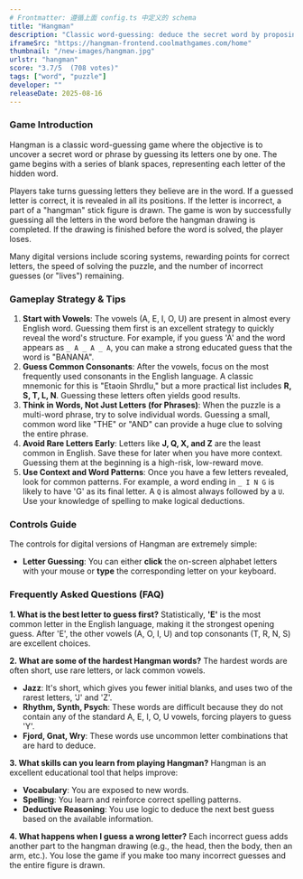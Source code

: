 ```yaml
---
# Frontmatter: 遵循上面 config.ts 中定义的 schema
title: "Hangman"
description: "Classic word‑guessing: deduce the secret word by proposing letters, avoiding too many wrong guesses before the figure is completed." 
iframeSrc: "https://hangman-frontend.coolmathgames.com/home"
thumbnail: "/new-images/hangman.jpg"
urlstr: "hangman"
score: "3.7/5  (708 votes)"
tags: ["word", "puzzle"]
developer: ""
releaseDate: 2025-08-16
---
```




### **Game Introduction**

Hangman is a classic word-guessing game where the objective is to uncover a secret word or phrase by guessing its letters one by one. The game begins with a series of blank spaces, representing each letter of the hidden word.

Players take turns guessing letters they believe are in the word. If a guessed letter is correct, it is revealed in all its positions. If the letter is incorrect, a part of a "hangman" stick figure is drawn. The game is won by successfully guessing all the letters in the word before the hangman drawing is completed. If the drawing is finished before the word is solved, the player loses.

Many digital versions include scoring systems, rewarding points for correct letters, the speed of solving the puzzle, and the number of incorrect guesses (or "lives") remaining.

### **Gameplay Strategy & Tips**

1.  **Start with Vowels**: The vowels (A, E, I, O, U) are present in almost every English word. Guessing them first is an excellent strategy to quickly reveal the word's structure. For example, if you guess 'A' and the word appears as `_ A _ A _ A`, you can make a strong educated guess that the word is "BANANA".
2.  **Guess Common Consonants**: After the vowels, focus on the most frequently used consonants in the English language. A classic mnemonic for this is "Etaoin Shrdlu," but a more practical list includes **R, S, T, L, N**. Guessing these letters often yields good results.
3.  **Think in Words, Not Just Letters (for Phrases)**: When the puzzle is a multi-word phrase, try to solve individual words. Guessing a small, common word like "THE" or "AND" can provide a huge clue to solving the entire phrase.
4.  **Avoid Rare Letters Early**: Letters like **J, Q, X, and Z** are the least common in English. Save these for later when you have more context. Guessing them at the beginning is a high-risk, low-reward move.
5.  **Use Context and Word Patterns**: Once you have a few letters revealed, look for common patterns. For example, a word ending in `_ I N G` is likely to have 'G' as its final letter. A `Q` is almost always followed by a `U`. Use your knowledge of spelling to make logical deductions.

### **Controls Guide**

The controls for digital versions of Hangman are extremely simple:

*   **Letter Guessing**: You can either **click** the on-screen alphabet letters with your mouse or **type** the corresponding letter on your keyboard.

### **Frequently Asked Questions (FAQ)**

**1. What is the best letter to guess first?**
Statistically, **'E'** is the most common letter in the English language, making it the strongest opening guess. After 'E', the other vowels (A, O, I, U) and top consonants (T, R, N, S) are excellent choices.

**2. What are some of the hardest Hangman words?**
The hardest words are often short, use rare letters, or lack common vowels.
*   **Jazz**: It's short, which gives you fewer initial blanks, and uses two of the rarest letters, 'J' and 'Z'.
*   **Rhythm, Synth, Psych**: These words are difficult because they do not contain any of the standard A, E, I, O, U vowels, forcing players to guess 'Y'.
*   **Fjord, Gnat, Wry**: These words use uncommon letter combinations that are hard to deduce.

**3. What skills can you learn from playing Hangman?**
Hangman is an excellent educational tool that helps improve:
*   **Vocabulary**: You are exposed to new words.
*   **Spelling**: You learn and reinforce correct spelling patterns.
*   **Deductive Reasoning**: You use logic to deduce the next best guess based on the available information.

**4. What happens when I guess a wrong letter?**
Each incorrect guess adds another part to the hangman drawing (e.g., the head, then the body, then an arm, etc.). You lose the game if you make too many incorrect guesses and the entire figure is drawn.

